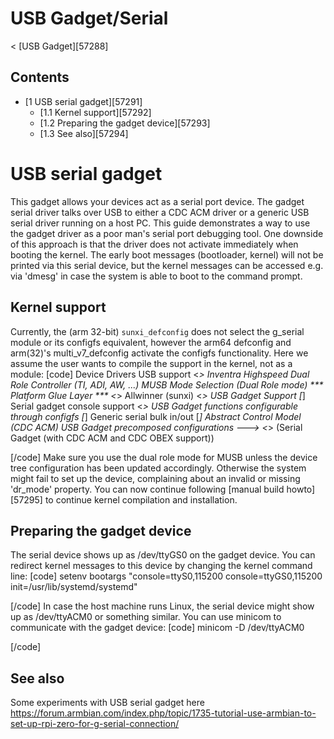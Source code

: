 # USB Gadget/Serial
< [USB Gadget][57288]
 
## Contents
  * [1 USB serial gadget][57291]
    * [1.1 Kernel support][57292]
    * [1.2 Preparing the gadget device][57293]
    * [1.3 See also][57294]

# USB serial gadget
This gadget allows your devices act as a serial port device. The gadget serial driver talks over USB to either a CDC ACM driver or a generic USB serial driver running on a host PC. This guide demonstrates a way to use the gadget driver as a poor man's serial port debugging tool. One downside of this approach is that the driver does not activate immediately when booting the kernel. The early boot messages (bootloader, kernel) will not be printed via this serial device, but the kernel messages can be accessed e.g. via 'dmesg' in case the system is able to boot to the command prompt. 
## Kernel support
Currently, the (arm 32-bit) `sunxi_defconfig` does not select the g_serial module or its configfs equivalent, however the arm64 defconfig and arm(32)'s multi_v7_defconfig activate the configfs functionality. 
Here we assume the user wants to compile the support in the kernel, not as a module: 
[code] 
    Device Drivers
    	USB support
    		<*>   Inventra Highspeed Dual Role Controller (TI, ADI, AW, ...)
    			MUSB Mode Selection (Dual Role mode)
    			*** Platform Glue Layer ***
    			<*>     Allwinner (sunxi)
    		<*>   USB Gadget Support
    			[*]   Serial gadget console support
                            <*>   USB Gadget functions configurable through configfs
                            [*]     Generic serial bulk in/out
                            [*]     Abstract Control Model (CDC ACM)
    			      USB Gadget precomposed configurations --->
                                    <*> (Serial Gadget (with CDC ACM and CDC OBEX support))
    
[/code]
Make sure you use the dual role mode for MUSB unless the device tree configuration has been updated accordingly. Otherwise the system might fail to set up the device, complaining about an invalid or missing 'dr_mode' property. 
You can now continue following [manual build howto][57295] to continue kernel compilation and installation. 
## Preparing the gadget device
The serial device shows up as /dev/ttyGS0 on the gadget device. You can redirect kernel messages to this device by changing the kernel command line: 
[code] 
    setenv bootargs "console=ttyS0,115200 console=ttyGS0,115200 init=/usr/lib/systemd/systemd"
    
[/code]
In case the host machine runs Linux, the serial device might show up as /dev/ttyACM0 or something similar. You can use minicom to communicate with the gadget device: 
[code] 
    minicom -D /dev/ttyACM0
    
[/code]
## See also
Some experiments with USB serial gadget here <https://forum.armbian.com/index.php/topic/1735-tutorial-use-armbian-to-set-up-rpi-zero-for-g-serial-connection/>
